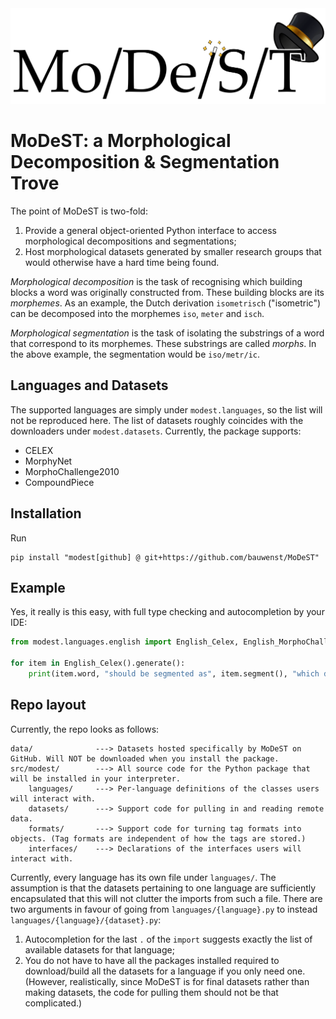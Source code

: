 <img src="doc/logo.png">

# MoDeST: a Morphological Decomposition &amp; Segmentation Trove
The point of MoDeST is two-fold:
1. Provide a general object-oriented Python interface to access morphological decompositions and segmentations;
2. Host morphological datasets generated by smaller research groups that would otherwise have a hard time being found.

*Morphological decomposition* is the task of recognising which building blocks a word was originally constructed from. These building blocks are its *morphemes*.
As an example, the Dutch derivation `isometrisch` ("isometric") can be decomposed into the morphemes `iso`, `meter` and `isch`.

*Morphological segmentation* is the task of isolating the substrings of a word that correspond to its morphemes. These substrings are called *morphs*.
In the above example, the segmentation would be `iso/metr/ic`.

## Languages and Datasets
The supported languages are simply under `modest.languages`, so the list will not be reproduced here.
The list of datasets roughly coincides with the downloaders under `modest.datasets`. Currently, the package supports:
- CELEX
- MorphyNet
- MorphoChallenge2010
- CompoundPiece

## Installation
Run
```shell
pip install "modest[github] @ git+https://github.com/bauwenst/MoDeST"
```

## Example
Yes, it really is this easy, with full type checking and autocompletion by your IDE:
```python
from modest.languages.english import English_Celex, English_MorphoChallenge2010, English_MorphyNet_Inflections

for item in English_Celex().generate():
    print(item.word, "should be segmented as", item.segment(), "which derives from", item.decompose())
```

## Repo layout
Currently, the repo looks as follows:
```
data/              ---> Datasets hosted specifically by MoDeST on GitHub. Will NOT be downloaded when you install the package.
src/modest/        ---> All source code for the Python package that will be installed in your interpreter.
    languages/     ---> Per-language definitions of the classes users will interact with.
    datasets/      ---> Support code for pulling in and reading remote data.
    formats/       ---> Support code for turning tag formats into objects. (Tag formats are independent of how the tags are stored.)
    interfaces/    ---> Declarations of the interfaces users will interact with.
```

Currently, every language has its own file under `languages/`. The assumption is that the datasets pertaining to one language 
are sufficiently encapsulated that this will not clutter the imports from such a file. There are two arguments in favour of
going from `languages/{language}.py` to instead `languages/{language}/{dataset}.py`: 
1. Autocompletion for the last `.` of the `import` suggests exactly the list of available datasets for that language;
2. You do not have to have all the packages installed required to download/build all the datasets for a language if you 
   only need one. (However, realistically, since MoDeST is for final datasets rather than making datasets, the code for pulling
   them should not be that complicated.)
